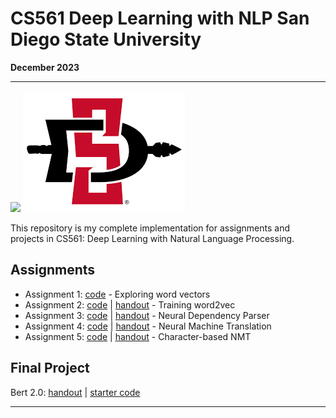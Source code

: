 # CS561 Deep Learning with NLP San Diego State University
**December 2023**

---

![](https://github.com/codaeddie/SDSU-CS561-NLP/blob/main/assignments/a1/imgs/SDSUGold.png)
![](https://github.com/codaeddie/SDSU-CS561-NLP/blob/main/assignments/a1/imgs/SDSUflag.png)

This repository is my complete implementation for assignments and projects in CS561: Deep Learning with Natural Language Processing.

## Assignments
- Assignment 1: [code](https://github.com/chriskhanhtran/CS224n-NLP/tree/master/assignments/a1) - Exploring word vectors
- Assignment 2: [code](https://github.com/chriskhanhtran/CS224n-NLP/tree/master/assignments/a2) | [handout](https://github.com/chriskhanhtran/CS224n-NLP/blob/master/assignments/handouts/a2.pdf) - Training word2vec
- Assignment 3: [code](https://github.com/chriskhanhtran/CS224n-NLP/tree/master/assignments/a3) | [handout](https://github.com/chriskhanhtran/CS224n-NLP/blob/master/assignments/handouts/a3.pdf) - Neural Dependency Parser
- Assignment 4: [code](https://github.com/chriskhanhtran/CS224n-NLP/tree/master/assignments/a4) | [handout](https://github.com/chriskhanhtran/CS224n-NLP/blob/master/assignments/handouts/a4.pdf) - Neural Machine Translation
- Assignment 5: [code](https://github.com/chriskhanhtran/CS224n-NLP/tree/master/assignments/a5) | [handout](https://github.com/chriskhanhtran/CS224n-NLP/blob/master/assignments/handouts/a5.pdf) - Character-based NMT

## Final Project
Bert 2.0: [handout](http://web.stanford.edu/class/cs224n/project/default-final-project-handout.pdf) | [starter code](https://github.com/chrischute/squad)

---
